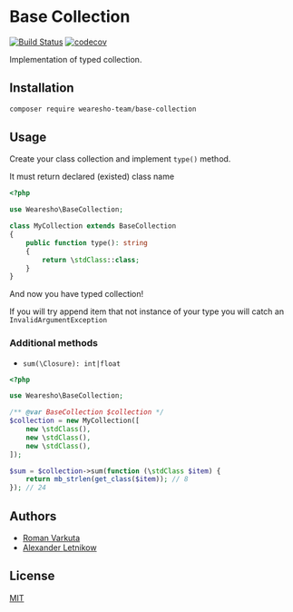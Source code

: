 # Base Сollection
[![Build Status](https://travis-ci.org/wearesho-team/base-collection.svg?branch=master)](https://travis-ci.org/wearesho-team/base-collection)
[![codecov](https://codecov.io/gh/wearesho-team/base-collection/branch/master/graph/badge.svg)](https://codecov.io/gh/wearesho-team/base-collection)

Implementation of typed collection.

## Installation

```bash
composer require wearesho-team/base-collection
```

## Usage

Create your class collection and implement `type()` method.

It must return declared (existed) class name

```php
<?php

use Wearesho\BaseCollection;

class MyCollection extends BaseCollection
{
    public function type(): string
    {
        return \stdClass::class;
    }
}
```

And now you have typed collection!

If you will try append item that not instance of your type you will catch an `InvalidArgumentException`

### Additional methods

- `sum(\Closure): int|float`
```php
<?php

use Wearesho\BaseCollection;

/** @var BaseCollection $collection */
$collection = new MyCollection([
    new \stdClass(),
    new \stdClass(),
    new \stdClass(),
]);

$sum = $collection->sum(function (\stdClass $item) {
    return mb_strlen(get_class($item)); // 8
}); // 24
```

## Authors

- [Roman <KartaviK> Varkuta](mailto:roman.varkuta@gmail.com) 
- [Alexander <Horat1us> Letnikow](mailto:reclamme@gmail.com)

## License
[MIT](./LICENSE)

